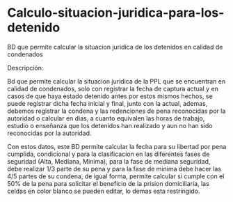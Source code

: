 # Calculo-situacion-juridica-para-los-detenido
BD que permite calcular la situacion juridica de los detenidos en calidad de condenados

Descripción:

Bd que permite calcular la situacion juridica de la PPL que se encuentran en calidad de condenados, solo con registrar la fecha de captura actual y en casos de que haya estado detenido antes por estos mismos hechos, se puede registrar dicha fecha inicial y final, junto con la actual, ademas, debemos registrar la condena y las redenciones de pena reconocidas por la autoridad o calcular en dias, a cuanto equivalen las horas de trabajo, estudio o enseñanza que los detenidos han realizado y aun no han sido reconocidas por la autoridad.

Con estos datos, este BD permite calcular la fecha para su libertad por pena cumplida, condicional y para la clasificacion en las diferentes fases de seguridad (Alta, Mediana, Minima), para la fase de mediana seguridad, debe realizar 1/3 parte de su pena y para la fase de minima debe hacer las 4/5 partes de su condena, de igual forma, permite calcular si cumple con el 50% de la pena para solicitar el beneficio de la prision domiciliaria, las celdas en color blanco se pueden editar, lo demas esta restringido.
